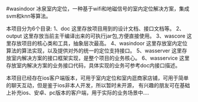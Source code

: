 #wasindoor
冰泉室内定位，一种基于wifi和地磁信号的室内定位解决方案，集成svm和knn等算法。

本项目分为6个目录:
1、doc 这里存放项目用到的设计文档、接口文档等。
2、output 这里存放当前主干编译出来的可执行jar包,方便直接使用。
3、wascore 这里存放项目的核心类和工具，抽象层次最高。
4、wasindoor 这里存放室内定位算法的算法实现，以及提供对外的统一的定位支持接口。
5、wasserver 这里存放室内解决方案的接口框架实现，是整个项目的业务核心。
6、wasservice 这里存放室内解决方案的业务接口代码，具体实现的业务可参考doc内接口描述。


本项目已经存在ios客户端版本，可用于室内定位和室内逛商家店铺，可用于简单的聊天互动，但是鉴于ios非本人开发，所以暂时未开源，
有兴趣的朋友可在基础上补充ios、安卓、pc版本的客户端，用于实际的业务场景中....